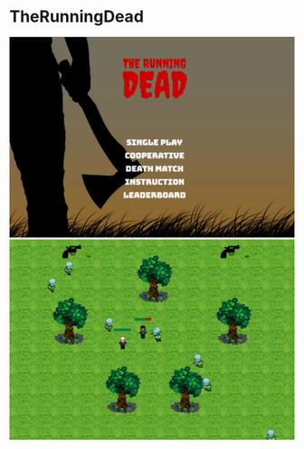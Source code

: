 
# TheRunningDead
![](https://github.com/105062333/TheRunningDead/blob/master/background.png)
![](https://github.com/105062333/TheRunningDead/blob/master/game1.png)
